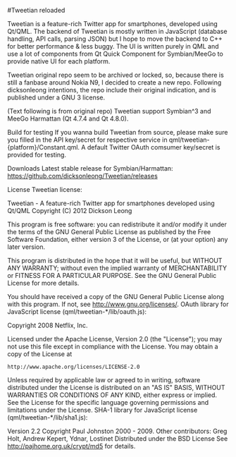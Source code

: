 #Tweetian reloaded


Tweetian is a feature-rich Twitter app for smartphones, developed using Qt/QML. The backend of Tweetian is mostly written in JavaScript (database handling, API calls, parsing JSON) but I hope to move the backend to C++ for better performance & less buggy. The UI is written purely in QML and use a lot of components from Qt Quick Component for Symbian/MeeGo to provide native UI for each platform.

Tweetian original repo seem to be archived or locked, so, because there is still a fanbase around Nokia N9, I decided to create a new repo. Following dicksonleong intentions, the repo include their original indication, and is published under a GNU 3 license.


(Text following is from original repo)
Tweetian support Symbian^3 and MeeGo Harmattan (Qt 4.7.4 and Qt 4.8.0).

Build for testing
If you wanna build Tweetian from source, please make sure you filled in the API key/secret for respective service in qml/tweetian-{platform}/Constant.qml. A default Twitter OAuth comsumer key/secret is provided for testing.

Downloads
Latest stable release for Symbian/Harmattan: https://github.com/dicksonleong/Tweetian/releases

License
Tweetian license:

Tweetian - A feature-rich Twitter app for smartphones developed using Qt/QML
Copyright (C) 2012 Dickson Leong

This program is free software: you can redistribute it and/or modify
it under the terms of the GNU General Public License as published by
the Free Software Foundation, either version 3 of the License, or
(at your option) any later version.

This program is distributed in the hope that it will be useful,
but WITHOUT ANY WARRANTY; without even the implied warranty of
MERCHANTABILITY or FITNESS FOR A PARTICULAR PURPOSE. See the
GNU General Public License for more details.

You should have received a copy of the GNU General Public License
along with this program. If not, see <http://www.gnu.org/licenses/>.
OAuth library for JavaScript license (qml/tweetian-*/lib/oauth.js):

Copyright 2008 Netflix, Inc.

Licensed under the Apache License, Version 2.0 (the "License");
you may not use this file except in compliance with the License.
You may obtain a copy of the License at

    http://www.apache.org/licenses/LICENSE-2.0

Unless required by applicable law or agreed to in writing, software
distributed under the License is distributed on an "AS IS" BASIS,
WITHOUT WARRANTIES OR CONDITIONS OF ANY KIND, either express or implied.
See the License for the specific language governing permissions and
limitations under the License.
SHA-1 library for JavaScript license (qml/tweetian-*/lib/sha1.js):

Version 2.2 Copyright Paul Johnston 2000 - 2009.
Other contributors: Greg Holt, Andrew Kepert, Ydnar, Lostinet
Distributed under the BSD License
See http://pajhome.org.uk/crypt/md5 for details.
